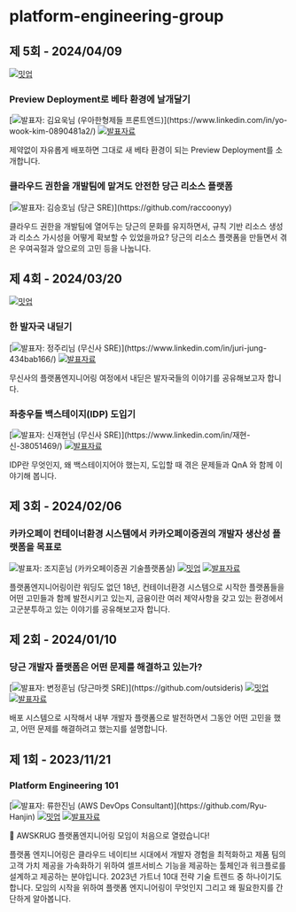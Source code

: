 # platform-engineering-group

## 제 5회 - 2024/04/09

[![밋업](https://img.shields.io/badge/밋업-ED1C40?style=flat-square&logo=meetup)](https://www.meetup.com/awskrug/events/300007064)

### Preview Deployment로 베타 환경에 날개달기

[![발표자: 김요욱님 (우아한형제들 프론트엔드)](https://img.shields.io/badge/발표자-김요욱님_(우아한형제들_프론트엔드)-8A2BE2?style=flat-square&labelColor=black)](https://www.linkedin.com/in/yo-wook-kim-0890481a2/)
[![발표자료](https://img.shields.io/badge/발표자료-4285F4?style=flat-square&logo=googledocs&logoColor=ffffff)](./presentations/0005-Preview-Deployment로-베타-환경에-날개달기.pdf)

제약없이 자유롭게 배포하면 그대로 새 베타 환경이 되는 Preview Deployment를 소개합니다.

### 클라우드 권한을 개발팀에 맡겨도 안전한 당근 리소스 플랫폼

[![발표자: 김승호님 (당근 SRE)](https://img.shields.io/badge/발표자-김승호님_(당근_SRE)-8A2BE2?style=flat-square&labelColor=black)](https://github.com/raccoonyy)

클라우드 권한을 개발팀에 열어두는 당근의 문화를 유지하면서, 규칙 기반 리소스 생성과 리소스 가시성을 어떻게 확보할 수 있었을까요?
당근의 리소스 플랫폼을 만들면서 겪은 우여곡절과 앞으로의 고민 등을 나눕니다.

## 제 4회 - 2024/03/20

[![밋업](https://img.shields.io/badge/밋업-ED1C40?style=flat-square&logo=meetup)](https://www.meetup.com/awskrug/events/299591802/)

### 한 발자국 내딛기

[![발표자: 정주리님 (무신사 SRE)](https://img.shields.io/badge/발표자-정주리님_(무신사_SRE)-8A2BE2?style=flat-square&labelColor=black)](https://www.linkedin.com/in/juri-jung-434bab166/)
[![발표자료](https://img.shields.io/badge/발표자료-4285F4?style=flat-square&logo=googledocs&logoColor=ffffff)](./presentations/0004-한-발자국-내딛기.pdf)

무신사의 플랫폼엔지니어링 여정에서 내딛은 발자국들의 이야기를 공유해보고자 합니다.

### 좌충우돌 백스테이지(IDP) 도입기

[![발표자: 신재현님 (무신사 SRE)](https://img.shields.io/badge/발표자-신재현님_(무신사_SRE)-8A2BE2?style=flat-square&labelColor=black)](https://www.linkedin.com/in/재현-신-38051469/)
[![발표자료](https://img.shields.io/badge/발표자료-4285F4?style=flat-square&logo=googledocs&logoColor=ffffff)](./presentations/0004-좌충우돌-백스테이지-도입기.pdf)

IDP란 무엇인지, 왜 백스테이지어야 했는지, 도입할 때 겪은 문제들과 QnA 와 함께 이야기해 봅니다.

## 제 3회 - 2024/02/06

### 카카오페이 컨테이너환경 시스템에서 카카오페이증권의 개발자 생산성 플랫폼을 목표로

![발표자: 조지훈님 (카카오페이증권 기술플랫폼실)](https://img.shields.io/badge/발표자-조지훈님_(카카오페이증권_기술플랫폼실)-8A2BE2?style=flat-square&labelColor=black)
[![밋업](https://img.shields.io/badge/밋업-ED1C40?style=flat-square&logo=meetup)](https://www.meetup.com/ko-KR/awskrug/events/298606250/)
[![발표자료](https://img.shields.io/badge/발표자료-4285F4?style=flat-square&logo=googledocs&logoColor=ffffff)](./presentations/0003-컨테이너환경-시스템에서-개발자-생산성-플랫폼을-목표로.pdf)

플랫폼엔지니어링이란 워딩도 없던 18년, 컨테이너환경 시스템으로 시작한 플랫폼들을 어떤 고민들과 함께 발전시키고 있는지, 금융이란 여러 제약사항을 갖고 있는 환경에서 고군분투하고 있는 이야기를 공유해보고자 합니다.

## 제 2회 - 2024/01/10

### 당근 개발자 플랫폼은 어떤 문제를 해결하고 있는가?

[![발표자: 변정훈님 (당근마켓 SRE)](https://img.shields.io/badge/발표자-변정훈님_(당근마켓_SRE)-8A2BE2?style=flat-square&labelColor=black)](https://github.com/outsideris)
[![밋업](https://img.shields.io/badge/밋업-ED1C40?style=flat-square&logo=meetup)](https://www.meetup.com/ko-KR/awskrug/events/298048627/)
[![발표자료](https://img.shields.io/badge/발표자료-4285F4?style=flat-square&logo=googledocs&logoColor=ffffff)](./presentations/0002-what-daangn-idp-solve.pdf)

배포 시스템으로 시작해서 내부 개발자 플랫폼으로 발전하면서 그동안 어떤 고민을 했고, 어떤 문제를 해결하려고 했는지를 설명합니다.

## 제 1회 - 2023/11/21

### Platform Engineering 101

[![발표자: 류한진님 (AWS DevOps Consultant)](https://img.shields.io/badge/발표자-류한진님_(AWS_DevOps_Consultant)-8A2BE2?style=flat-square&labelColor=black)](https://github.com/Ryu-Hanjin)
[![밋업](https://img.shields.io/badge/밋업-ED1C40?style=flat-square&logo=meetup)](https://www.meetup.com/ko-KR/awskrug/events/297065221)
[![발표자료](https://img.shields.io/badge/발표자료-4285F4?style=flat-square&logo=googledocs&logoColor=ffffff)](https://bit.ly/PlatformEngineer101)

🎉 AWSKRUG 플랫폼엔지니어링 모임이 처음으로 열렸습니다!

플랫폼 엔지니어링은 클라우드 네이티브 시대에서 개발자 경험을 최적화하고
제품 팀의 고객 가치 제공을 가속화하기 위하여 셀프서비스 기능을 제공하는 툴체인과 워크플로를 설계하고 제공하는 분야입니다.
2023년 가트너 10대 전략 기술 트렌드 중 하나이기도 합니다.
모임의 시작을 위하여 플랫폼 엔지니어링이 무엇인지 그리고 왜 필요한지를 간단하게 알아봅니다.
